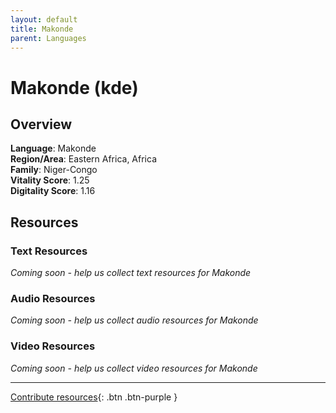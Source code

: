 ```yaml
---
layout: default
title: Makonde
parent: Languages
---
```


# Makonde (kde)

## Overview

**Language**: Makonde  
**Region/Area**: Eastern Africa, Africa  
**Family**: Niger-Congo  
**Vitality Score**: 1.25  
**Digitality Score**: 1.16  

## Resources

### Text Resources
*Coming soon - help us collect text resources for Makonde*

### Audio Resources
*Coming soon - help us collect audio resources for Makonde*

### Video Resources
*Coming soon - help us collect video resources for Makonde*

---

[Contribute resources](https://fairtrain.github.io/){: .btn .btn-purple }
